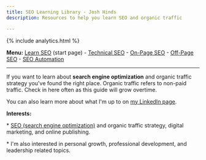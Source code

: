 ```yaml
---
title: SEO Learning Library - Josh Hinds
description: Resources to help you learn SEO and organic traffic

---
```


{% include analytics.html %}

<b>Menu:</b> <a href="learn-seo.html" title="How to learn SEO">Learn SEO</a> (start page) - <a href="technical-seo.html">Technical SEO</a> - <a href="on-page-seo.html">On-Page SEO</a> - <a href="off-page-seo.html">Off-Page SEO</a> - <a href="seo-automation.html">SEO Automation</a>
<hr>
<p>If you want to learn about <strong>search engine optimization</strong> and organic traffic strategy you've found the right place. Organic traffic refers to non-paid traffic. Check in here often as this guide will grow overtime. 
</p>
<p>You can also learn more about what I'm up to on <a href="https://www.linkedin.com/in/joshhinds">my LinkedIn page</a>.</p>
<p>
<strong>Interests:</strong> 
<p>* <a href="learn-seo.html" title="Resources to learn SEO">SEO (search engine optimization)</a> and organic traffic strategy, digital marketing, and online publishing. </p>
 <p>* I'm also interested in personal growth, professional development, and leadership related topics.</p>
 
